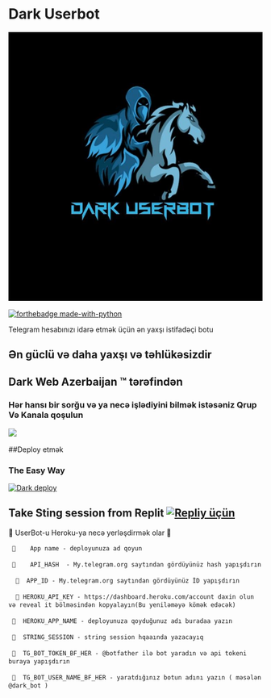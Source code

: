 # Dark Userbot

<p align="center">
<img src="Dark.jpg" alt="Dark Userbot">


[![forthebadge made-with-python](http://ForTheBadge.com/images/badges/made-with-python.svg)](https://www.python.org/)



Telegram hesabınızı idarə etmək üçün ən yaxşı istifadəçi botu
## Ən güclü və daha yaxşı və təhlükəsizdir

## Dark Web Azerbaijan ™ tərəfindən

### Hər hansı bir sorğu və ya necə işlədiyini bilmək istəsəniz Qrup Və Kanala qoşulun

<a href="https://t.me/joinchat/RXQYGVGgmuHhw_tSlzQ0yw"><img src="https://img.shields.io/badge/telegrama-qoşul%20Channel-red.svg?logo=Telegram"></a>

##Deploy etmək 

### The Easy Way
[![Dark deploy](https://www.herokucdn.com/deploy/button.svg)](https://heroku.com/deploy?template=https://github.com/spandey112/SensibleUserbot/)

Take Sting session from Replit
[![Repliy üçün](https://repl.it/badge/github/spandey112/SensibleUserbot)](https://stringsession.sensibleuserbot.repl.run/)
-------------------------------------------------

🔺 UserBot-u Heroku-ya necə yerləşdirmək olar 🔺

     🔹    App name - deployunuza ad qoyun 
       
     🔹    API_HASH  - My.telegram.org saytından gördüyünüz hash yapışdırın

      🔹  APP_ID - My.telegram.org saytından gördüyünüz İD yapışdırın

      🔹 HEROKU_API_KEY - https://dashboard.heroku.com/account daxin olun və reveal it bölməsindən kopyalayın(Bu yeniləməyə kömək edəcək)

     🔹  HEROKU_APP_NAME - deployunuza qoyduğunuz adı buradaa yazın

     🔹  STRING_SESSION - string session hqaaında yazacayıq

     🔹  TG_BOT_TOKEN_BF_HER - @botfather ilə bot yaradın və api tokeni buraya yapışdırın

     🔹  TG_BOT_USER_NAME_BF_HER - yaratdığınız botun adını yazın ( məsələn @dark_bot )
